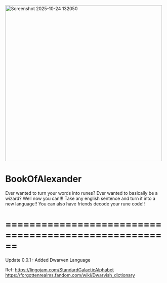 <img width="495" height="492" alt="Screenshot 2025-10-24 132050" src="https://github.com/user-attachments/assets/7761c795-4a3a-44ec-80b1-fc0dbc276f8f" />


# BookOfAlexander
Ever wanted to turn your words into runes? Ever wanted to basically be a wizard? Well now you can!!! Take any english sentence and turn it into a new language!! You can also have friends decode your rune code!!

# ====================================================== #
Update 0.0.1 : Added Dwarven Language

Ref:
https://lingojam.com/StandardGalacticAlphabet   
https://forgottenrealms.fandom.com/wiki/Dwarvish_dictionary
